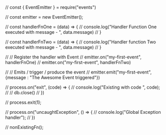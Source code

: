 // const { EventEmitter } = require("events")

// const emitter = new EventEmitter();

// const handlerFnOne = (data) => {
//     console.log("Handler Function One executed with message - ", data.message)
// }

// const handlerFnTwo = (data) => {
//     console.log("Handler function Two executed with message - ", data.message)
// }

// // Register the handler with Event
// emitter.on("my-first-event", handlerFnOne)
// emitter.on("my-first-event", handlerFnTwo)

// // Emits / trigger / produce the event
// emitter.emit("my-first-event", {message : "The Awesome Event triggered"})



// process.on("exit", (code) => {
//     console.log("Existing with code ", code);
//     // db.close()
// })

// process.exit(1);

// process.on("uncaughtException", () => {
//     console.log("Global Exception handler");
// })

// nonExistingFn();


